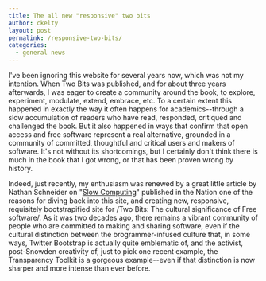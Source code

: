 ```yaml
---
title: The all new "responsive" two bits
author: ckelty
layout: post
permalink: /responsive-two-bits/
categories:
  - general news
---
```


I've been ignoring this website for several years now, which was not my intention.  When Two Bits was published, and for about three years afterwards, I was eager to create a community around the book, to explore, experiment, modulate, extend, embrace, etc.  To a certain extent this happened in exactly the way it often happens for academics--through a slow accumulation of readers who have read, responded, critiqued and challenged the book.  But it also happened in ways that confirm that open access and free software represent a real alternative, grounded in a community of committed, thoughtful and critical users and makers of software.  It's not without its shortcomings, but I certainly don't think there is much in the book that I got wrong, or that has been proven wrong by history. 

Indeed, just recently, my enthusiasm was renewed by a great little article by Nathan Schneider on "[Slow Computing](http://www.newrepublic.com/article/121832/pleasure-do-it-yourself-slow-computing)" published in the Nation
one of the reasons for diving back into this site, and creating new, responsive, requisitely bootstrapified site for /Two Bits: The cultural significance of Free software/.  As it was two decades ago, there remains a vibrant community of people who are committed to making and sharing software, even if the cultural distinction between the brogrammer-infused culture that, in some ways, Twitter Bootstrap is actually quite emblematic of, and the activist, post-Snowden creativity of, just to pick one recent example, the Transparency Toolkit is a gorgeous example--even if that distinction is now sharper and more intense than ever before.   

